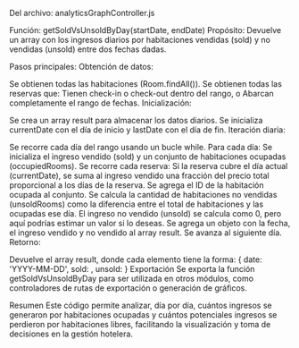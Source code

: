 
Del archivo:  analyticsGraphController.js

Función: getSoldVsUnsoldByDay(startDate, endDate)
Propósito:
Devuelve un array con los ingresos diarios por habitaciones vendidas (sold) y no vendidas (unsold) entre dos fechas dadas.

Pasos principales:
Obtención de datos:

Se obtienen todas las habitaciones (Room.findAll()).
Se obtienen todas las reservas que:
Tienen check-in o check-out dentro del rango, o
Abarcan completamente el rango de fechas.
Inicialización:

Se crea un array result para almacenar los datos diarios.
Se inicializa currentDate con el día de inicio y lastDate con el día de fin.
Iteración diaria:

Se recorre cada día del rango usando un bucle while.
Para cada día:
Se inicializa el ingreso vendido (sold) y un conjunto de habitaciones ocupadas (occupiedRooms).
Se recorre cada reserva:
Si la reserva cubre el día actual (currentDate), se suma al ingreso vendido una fracción del precio total proporcional a los días de la reserva.
Se agrega el ID de la habitación ocupada al conjunto.
Se calcula la cantidad de habitaciones no vendidas (unsoldRooms) como la diferencia entre el total de habitaciones y las ocupadas ese día.
El ingreso no vendido (unsold) se calcula como 0, pero aquí podrías estimar un valor si lo deseas.
Se agrega un objeto con la fecha, el ingreso vendido y no vendido al array result.
Se avanza al siguiente día.
Retorno:

Devuelve el array result, donde cada elemento tiene la forma:
{
  date: 'YYYY-MM-DD',
  sold: <ingreso vendido>,
  unsold: <ingreso no vendido>
}
Exportación
Se exporta la función getSoldVsUnsoldByDay para ser utilizada en otros módulos, como controladores de rutas de exportación o generación de gráficos.

Resumen
Este código permite analizar, día por día, cuántos ingresos se generaron por habitaciones ocupadas y cuántos potenciales ingresos se perdieron por habitaciones libres, facilitando la visualización y toma de decisiones en la gestión hotelera.